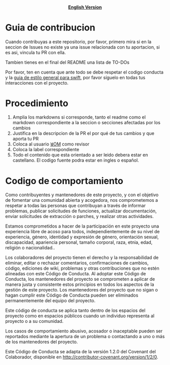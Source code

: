 
<center>
<h4> 

[English Version](CONTRIBUTING-ENG.md)

</h4> 
</center>

# Guia de contribucion

Cuando contribuyas a este repositorio, por favor, primero mira si en la seccion de Issues no existe ya una issue relacionada con tu aportacion, si es asi, vincula tu PR con ella.

Tambien tienes en el final del README una lista de TO-DOs

Por favor, ten en cuenta que ante todo se debe respetar el codigo conducta y la [guia de estilo general para swift](https://google.github.io/swift/), por favor síguelo en todas tus interacciones con el proyecto.

# Procedimiento
1. Amplia los markdowns si corresponde, tanto el readme como el markdown correspondiente a la seccion o secciones afectadas por los cambios
2. Justifica en la descripcion de la PR el por qué de tus cambios y que aporta tu PR
3. Coloca al usuario [ꓤOM](https://github.com/ROMthesheep) como revisor
4. Coloca la label correspondiente
5. Todo el contenido que esta orientado a ser leido debera estar en castellano. El codigo fuente podra estar en ingles o español.

# Codigo de comportamiento

Como contribuyentes y mantenedores de este proyecto, y con el objetivo de fomentar una comunidad abierta y acogedora, nos comprometemos a respetar a todas las personas que contribuyan a través de informar problemas, publicar solicitudes de funciones, actualizar documentación, enviar solicitudes de extracción o parches, y realizar otras actividades.

Estamos comprometidos a hacer de la participación en este proyecto una experiencia libre de acoso para todos, independientemente de su nivel de experiencia, género, identidad y expresión de género, orientación sexual, discapacidad, apariencia personal, tamaño corporal, raza, etnia, edad, religión o nacionalidad..

Los colaboradores del proyecto tienen el derecho y la responsabilidad de eliminar, editar o rechazar comentarios, confirmaciones de cambios, código, ediciones de wiki, problemas y otras contribuciones que no estén alineadas con este Código de Conducta. Al adoptar este Código de Conducta, los mantenedores del proyecto se comprometen a aplicar de manera justa y consistente estos principios en todos los aspectos de la gestión de este proyecto. Los mantenedores del proyecto que no sigan o hagan cumplir este Código de Conducta pueden ser eliminados permanentemente del equipo del proyecto.

Este código de conducta se aplica tanto dentro de los espacios del proyecto como en espacios públicos cuando un individuo representa al proyecto o a su comunidad.

Los casos de comportamiento abusivo, acosador o inaceptable pueden ser reportados mediante la apertura de un problema o contactando a uno o más de los mantenedores del proyecto.

Este Código de Conducta se adapta de la versión 1.2.0 del Covenant del Colaborador, disponible en http://contributor-covenant.org/version/1/2/0.

